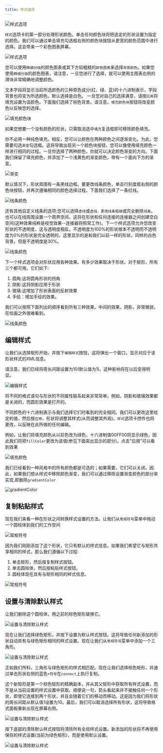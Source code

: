 ```yaml
---
title: 样式选项
---
```


 ![样式选项](/public/themes/freedgo/style_option.png "样式选项") 
 
`样式`选项卡的第一部分处理形状颜色。单击任何颜色块将把选定的形状设置为指定的颜色。我们可以通过单击填充勾选框右侧的颜色块按钮从更宽的颜色范围中进行选择。这会带来一个彩色图表屏幕。

 ![样式选项](/public/themes/freedgo/style_option1.png "样式选项") 
 
您可以使用`精细分级`的颜色图表或其下方较粗糙的`颜色图表`来选择`背景颜色`。如果您使用`精细分级`的颜色图表，请注意，一旦您进行了选择，就可以使用主图表右侧的滑块非常精确地调整颜色。

文本字段将显示当前所选颜色的三种原色成分(红、绿、蓝)的十六进制表示，字段背景也将变为所选颜色。默认选择是白色。
一旦您对自己的选择满意，请按`应用`将填充设置为该颜色。下面我们选择了棕色背景。请注意，`填充颜色块`按钮将改变颜色以反映您的选择。

![填充颜色块](/public/themes/freedgo/style_option2.png "填充颜色块") 
 
如果您想要一个没有颜色的形状，只需取消选中`填充`复选框即可移除颜色填充。

你不必用一种纯色填充。相反，您可以让颜色在两种颜色之间逐渐变化。为此，您需要勾选`渐变`勾选框。这将导致出现另一个颜色块按钮，您可以像使用填充颜色一样进行相同的过程。一旦你选择了两种颜色，你就可以决定颜色渐变的方向。下面我们保留了填充颜色，并添加了一个浅黄色的渐变颜色，带有一个面向下方的渐变。

![渐变](/public/themes/freedgo/style_option3.png "渐变") 
 <script async src="https://pagead2.googlesyndication.com/pagead/js/adsbygoogle.js"></script><ins class="adsbygoogle" style="display:block; text-align:center;" data-ad-layout="in-article" data-ad-format="fluid" data-ad-client="ca-pub-9055212255210230" data-ad-slot="7941459222"></ins> <script>(adsbygoogle = window.adsbygoogle || []).push({});</script>
默认情况下，形状周围有一条黑线边框。要更改线条颜色，单击行刻度框右侧的颜色块按钮，并再次遵循相同的颜色选择过程。下面我们选择了一条红线。
 
 ![线条颜色](/public/themes/freedgo/style_option4.png "线条颜色") 
 
 
还有其他自定义线条的选项:您可以选择`虚线`或`虚线、更改线条粗细`或完全删除`线条`。也可以在线周围设置一个周界空间，这将在形状和任何连接的连接器之间创建空白空间(这种效果纯粹是视觉效果--连接器将照常工作)。下一个样式选项允许您改变形状的不透明度，这与透明度相反。不透明度为100%的形状根本不透明而不透明度为0%的形状是完全透明的。这里显示的是和我们以前一样的形状，同样的白色背景，但是不透明度是30%。

 ![线条颜色](/public/themes/freedgo/style_option5.png "线条颜色") 
 
下一个样式选项会对形状应用各种效果。有多少效果取决于形状。对于矩形，所有三个都可用。它们如下:
1. 圆角:这将圆角形状的拐角
2. 阴影:这将阴影应用于形状
3. 玻璃:这增加了形状表面的反射效果
4. 手绘：增加手绘的效果。

我们可以按照下面列出的顺序看到所有三种效果。中间的效果，阴影，非常微弱，在绘画之外很难看到。
    
 ![线条颜色](/public/themes/freedgo/style_option6.png "线条颜色") 
 
 
 ##	编辑样式
 
 让我们从选择矩形开始，并按下`编辑样式`按钮，这将弹出一个窗口，显示对应于该形状样式的XML信息。
 
 请注意，我们已经将周长间距设置为10(默认值为1)。这种影响将在以后变得明显。
 
  ![编辑样式](/public/themes/freedgo/style_option7.png "编辑样式") 
  
 将不同的格式语句与形状的不同属性联系起来非常简单。例如，阴影和玻璃效果都是关闭的，而圆形效果是打开的。
 
 不同颜色的十六进制表示与我们选择它们时看到的完全相同。我们可以更改这里给定的值，然后按`应用`，形状将调整其样式(从而调整其外观)。`样式`选项卡控件也将更改，以反映在此所做的任何编辑。
 
 例如，让我们将填充颜色从以前色改为绿色。十六进制值00FF00将显示绿色，因此我们将把`fillColor`更改为该值(参见下面突出显示的部分)。点击"应用"可以看到效果
  
 ![填充颜色](/public/themes/freedgo/style_option8.png "填充颜色")  
  
 我们已经看到一种风格中的所有颜色都是可选的；如果需要，它们可以关闭。因此，如果我们想从样式中移除颜色渐变，我们可以通过移除设置渐变颜色的部分来实现,即删除`gradientColor`
  
 ![gradientColor](/public/themes/freedgo/style_option9.png "gradientColor")  
 
 ##	复制粘贴样式
 
 
 现在我们来看一种在形状之间转换样式设置的方法。让我们从`常规符号`菜单中拖动一个圆柱体到我们的工作空间
 
 ![常规符号](/public/themes/freedgo/style_option10.png "常规符号")
  
 因为我们刚刚添加了这个形状，它只有默认的样式信息。如果我们希望它与矩形共享相同的样式，那么我们遵循以下过程:
 
 1. 单击矩形，然后按复制样式按钮。
 2. 单击圆柱体，然后按粘贴样式按钮。
 3. 圆柱体现在具有与矩形相同的样式信息。
  
  ![常规符号](/public/themes/freedgo/style_option11.png "常规符号") 
  
 ##	设置与清除默认样式
 
 让我们删除这个圆柱体，用之前的棕色矩形替换它。
 
  ![设置与清除默认样式](/public/themes/freedgo/style_option12.png "设置与清除默认样式") 
  
 现在让我们选择绿色矩形，并按下设置为默认样式按钮。这将导致任何新添加的形状自动具有与绿色矩形相同的样式设置。现在让我们从`常规符号`菜单中添加一个三角形。
 
  ![设置与清除默认样式](/public/themes/freedgo/style_option14.png "设置与清除默认样式") 
   
 正如我们所料，三角形与绿色矩形的样式相匹配。现在让我们选择棕色矩形，并通过单击形状右侧的蓝色`+符号`在`connect`上执行复制。
  
 这个新矩形是第一个棕色矩形的精确副本，并从其父矩形中获取所有样式设置，而不是从当前设置的样式设置中获取。顺便说一句，箭头看起来并不接触任何一个形状，即使它连接到两个形状，并且会随着它们的移动而移动。这是因为我们将形状的周长间距从默认值1设置为10。最后，我们可以取消选择所有形状，这将导致格式面板重新出现在屏幕右侧。
  
   ![设置与清除默认样式](/public/themes/freedgo/style_option13.png "设置与清除默认样式") 
 
 按下底部的清除默认样式按钮将清除所有全局样式设置。新添加的形状将不再使用保存的样式设置(当前为绿色矩形)，而是使用默认设置。
 
  ![设置与清除默认样式](/public/themes/freedgo/style_option15.png "设置与清除默认样式") 
